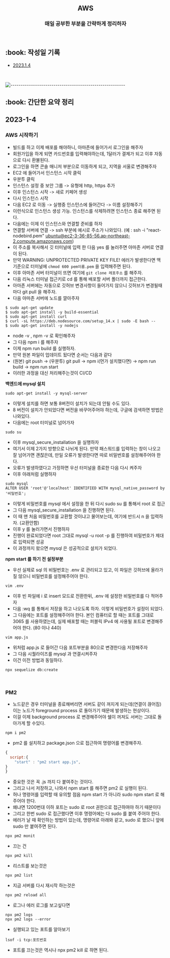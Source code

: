 <h2 align="center"> AWS </h1>
<h3 align="center"> 매일 공부한 부분을 간략하게 정리하자 </h3> 
<br />

<h2 id="프로젝트소개"> :book: 작성일 기록 </h2>

- [2023.1.4](#2023-1-4)

  <br />

![--------------------------------------------------------](https://raw.githubusercontent.com/andreasbm/readme/master/assets/lines/rainbow.png)

<h2 id="프로젝트소개"> :book: 간단한 요약 정리 </h2>

## 2023-1-4

### AWS 시작하기

- 빌드를 하고 이제 배포를 해야하니, 아마존에 들어가서 로그인을 해주자
- 회원가입을 하게 되면 카드번호를 입력해야하는데, 1달러가 결제가 되고 이후 자동으로 다시 환불된다.
- 로그인을 하면 콘솔 매니저 부분으로 이동하게 되고, 지역을 서울로 변경해주자
- EC2 에 들어가서 인스턴스 시작 클릭
- 우분투 클릭
- 인스턴스 설정 중 보안 그룹 -> 유형에 http, https 추가
- 이후 인스턴스 시작 -> 새로 키페어 생성
- 다시 인스턴스 시작
- 다음 EC2 로 이동 -> 실행중 인스턴스에 들어간다 -> 이름 설정해주기
- 이런식으로 인스턴스 생성 가능. 인스턴스를 삭제하려면 인스턴스 종료 해주면 된다.
- 다음에는 이제 이 인스턴스와 연결할 준비를 하자
- 연결할 서버에 연결 -> ssh 부분에 예시로 주소가 나와있다. (예 : ssh -i "react-nodebird.pem" ubuntu@ec2-3-36-85-56.ap-northeast-2.compute.amazonaws.com)
- 이 주소를 복사해서 깃 터미널에 입력 한 다음 yes 를 눌러주면 아마존 서버로 연결이 된다.
- 만약 WARNING: UNPROTECTED PRIVATE KEY FILE! 에러가 발생한다면 맥 기준으로 터미널에 `chmod 600 pem이름.pem` 을 입력해주면 된다.
- 이후 아마존 서버 터미널이 뜨면 여기에 `git clone 레포주소` 를 해주자.
- 다음 리눅스 터미널 접근키로 cd 를 통해 배포할 서버 폴더까지 접근한다.
- 아마존 서버에는 자동으로 깃허브 변경사항이 들어가지 않으니 깃허브가 변경될때마다 git pull 을 해주자.
- 다음 아마존 서버에 노드를 깔아주자

```
$ sudo apt-get update
$ sudo apt-get install -y build-essential
$ sudo apt-get install curl
$ curl -sL https://deb.nodesource.com/setup_14.x | sudo -E bash --
$ sudo apt-get install -y nodejs
```

- node -v , npm -v 로 확인해주자
- 그 다음 npm i 를 해주자
- 이제 npm run build 를 실행하자.
- 만약 원본 파일이 업데이트 됬다면 순서는 다음과 같다
- (원본) git push -> (우분투) git pull -> npm i(먼가 설치했다면) -> npm run build -> npm run start
- 이러한 과정을 대신 처리해주는것이 CI/CD
  <br />

<strong>백엔드에 mysql 설치</strong>

```
sudo apt-get install -y mysql-server
```

- 이렇게 설치를 하면 보통 8버전이 설치가 되는데 안될 수도 있다.
- 8 버전이 설치가 안되었다면 버전을 바꾸어주어야 하는데, 구글에 검색하면 방법은 나와있다.
- 다음에는 root 터미널로 넘어가자

```
sudo su
```

- 이후 mysql_secure_installation 을 실행하자
- 여기서 이제 2가지 방향으로 나뉘게 된다. 만약 패스워드를 입력하는 창이 나오고 잘 넘어가면 괜찮은데, 만일 오류가 발생한다면 따로 비밀번호를 설정해주어야 한다.
- 오류가 발생하였다고 가정하면 우선 터미널을 종료한 다음 다시 켜주자
- 이후 아래처럼 실행하자

```
sudo mysql
ALTER USER 'root'@'localhost' IDENTIFIED WITH mysql_native_password by '비밀번호';
```

- 이렇게 비밀번호를 mysql 에서 설정을 한 뒤 다시 sudo su 를 통해서 root 로 접근
- 그 다음 mysql_secure_installation 을 진행하면 된다.
- 이 때 맨 처음 비밀번호를 교환할 것이냐고 물어보는데, 여기에 반드시 n 을 입력하자. (교환안함)
- 이후 y 를 눌러가면서 진행하자
- 진행이 완료되었다면 root 그대로 mysql -u root -p 를 진행하여 비밀번호가 제대로 입력되면 성공
- 이 과정까지 왔으면 mysql 은 성공적으로 설치가 되었다.
  <br />

<strong>npm start 를 하기 전 설정부분</strong>

- 우선 실제로 sql 의 비밀번호는 .env 로 관리되고 있고, 이 파일은 깃허브에 올라가질 않으니 비밀번호를 설정해주어야 한다.

```
vim .env
```

- 이후 빈 파일에 i 로 insert 모드로 전환한뒤, .env 에 설정한 비밀번호를 다 적어주자
- 다음 :wq 를 통해서 저장을 하고 나오도록 하자. 이렇게 비밀번호가 설정이 되었다.
- 그 다음에는 포트를 설정해주어야 한다. 본인 컴퓨터로 할 때는 포트를 그대로 3065 를 사용하였는데, 실제 배포할 때는 퍼블릭 IPv4 에 사용될 포트로 변경해주어야 한다. (80 이나 440)

```
vim app.js
```

- 위처럼 app.js 로 들어간 다음 포트부분을 80으로 변경한다음 저장해주자
- 그 다음 시퀄라이즈를 mysql 과 연결시켜주자
- 이건 이전 방법과 동일하다.

```
npx sequelize db:create
```

<br />

### PM2

- 노드같은 경우 터미널을 종료해버리면 서버도 같이 꺼지게 되는데(연결이 끊어짐) 이는 노드가 foreground process 로 돌아가기 때문에 발생하는 현상이다.
- 이걸 이제 background process 로 변경해주어야 쉘이 꺼져도 서버는 그대로 돌아가게 할 수있다.

```
npm i pm2
```

- pm2 를 설치하고 package.json 으로 접근하여 명령어를 변경해주자.

```js
{
  script:{
    "start" : "pm2 start app.js",
}
}
```

- 중요한 것은 꼭 .js 까지 다 붙여주는 것이다.
- 그리고 나서 저장하고, 나와서 npm start 를 해주면 pm2 로 실행이 된다.
- 허나 명령어를 입력할 때 유의할 점음 npm start 가 아니라 sudo npm start 로 해주어야 한다.
- 왜냐면 1200번대 이하 포트는 sudo 로 root 권한으로 접근하여야 하기 때문이다
- 그리고 한번 sudo 로 접근했다면 이후 명령어에는 다 sudo 를 붙여 주어야 한다.
- 에러가 날 때 확인하는 방법이 있는데, 명령어로 아래와 같고, sudo 로 했으니 앞에 sudo 만 붙여주면 된다.

```
npx pm2 monit
```

- 끄는 건

```
npx pm2 kill
```

- 리스트를 보는것은

```
npx pm2 list
```

- 지금 서버를 다시 재시작 하는것은

```
npx pm2 reload all
```

- 로그나 에러 로그를 보고싶다면

```
npx pm2 logs
npx pm2 logs --error
```

- 실행되고 있는 포트를 알아보기

```
lsof -i tcp:포트번호
```

- 포트를 끄는것은 역시나 npx pm2 kill 로 하면 된다.
